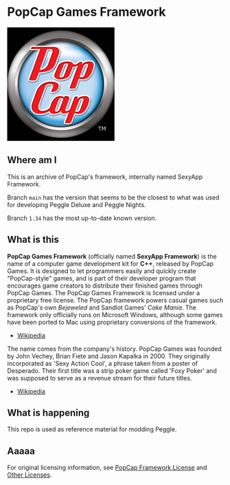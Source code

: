 # PopCap Games Framework

![PopCap Trademark](./popcap.jpg)

## Where am I

This is an archive of PopCap's framework, internally named SexyApp Framework.

Branch `main` has the version that seems to be the closest to what was used for developing Peggle Deluxe and Peggle Nights.

Branch `1.34` has the most up-to-date known version.

## What is this

**PopCap Games Framework** (officially named **SexyApp Framework**) is the name of a computer game development kit for **C++**, released by PopCap Games. It is designed to let programmers easily and quickly create "PopCap-style" games, and is part of their developer program that encourages game creators to distribute their finished games through PopCap Games. The PopCap Games Framework is licensed under a proprietary free license. The PopCap framework powers casual games such as PopCap's own *Bejeweled* and Sandlot Games' *Cake Mania*. The framework only officially runs on Microsoft Windows, although some games have been ported to Mac using proprietary conversions of the framework.

- [Wikipedia](https://en.wikipedia.org/w/index.php?title=PopCap_Games&oldid=866697177)

The name comes from the company's history. PopCap Games was founded by John Vechey, Brian Fiete and Jason Kapalka in 2000. They originally incorporated as 'Sexy Action Cool', a phrase taken from a poster of Desperado. Their first title was a strip poker game called 'Foxy Poker' and was supposed to serve as a revenue stream for their future titles.

- [Wikipedia](https://en.wikipedia.org/wiki/PopCap_Games)

## What is happening

This repo is used as reference material for modding Peggle.

## Aaaaa

For original licensing information, see <a href="PopCap Framework License.md">PopCap Framework License</a> and <a href="Other Licenses.md">Other Licenses</a>.

